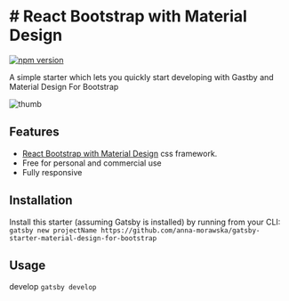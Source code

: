 # # React Bootstrap with Material Design

[![npm version](https://badge.fury.io/js/mdbreact.svg)](https://badge.fury.io/js/mdbreact)

A simple starter which lets you quickly start developing with Gastby and Material Design For Bootstrap

![thumb](https://mdbootstrap.com/img/React/gatsby-mdbreact-starter.png)

## Features

- [React Bootstrap with Material Design](https://mdbootstrap.com/react/) css framework.
- Free for personal and commercial use
- Fully responsive

## Installation
Install this starter (assuming Gatsby is installed) by running from your CLI:
`gatsby new projectName https://github.com/anna-morawska/gatsby-starter-material-design-for-bootstrap`

## Usage

develop
`gatsby develop`
